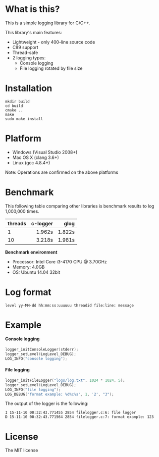 What is this?
=============
This is a simple logging library for C/C++.

This library's main features:
* Lightweight - only 400-line source code
* C89 support
* Thread-safe
* 2 logging types:
  * Console logging
  * File logging rotated by file size

Installation
============
```shell
mkdir build
cd build
cmake ..
make
sudo make install
```

Platform
========
* Windows (Visual Studio 2008+)
* Mac OS X (clang 3.6+)
* Linux (gcc 4.8.4+)

Note: Operations are confirmed on the above platforms

Benchmark
=========
This following table comparing other libraries is benchmark results to log 1,000,000 times.

| threads  | c-logger | glog     |
|:---------|---------:|---------:|
| 1        | 1.962s   | 1.822s   |
| 10       | 3.218s   | 1.981s   |

**Benchmark environment**
* Processor: Intel Core i3-4170 CPU @ 3.70GHz
* Memory: 4.0GB
* OS: Ubuntu 14.04 32bit

Log format
==========
```
level yy-MM-dd hh:mm:ss:uuuuuu threadid file:line: message
```

Example
=======
#### Console logging
```c
logger_initConsoleLogger(stderr);
logger_setLevel(LogLevel_DEBUG);
LOG_INFO("console logging");
```

#### File logging
```c
logger_initFileLogger("logs/log.txt", 1024 * 1024, 5);
logger_setLevel(LogLevel_DEBUG);
LOG_INFO("file logging");
LOG_DEBUG("format example: %d%c%s", 1, '2', "3");
```

The output of the logger is the following:
```
I 15-11-10 00:32:43.771455 2854 filelogger.c:6: file logger
D 15-11-10 00:32:43.771564 2854 filelogger.c:7: format example: 123
```

License
=======
The MIT license
